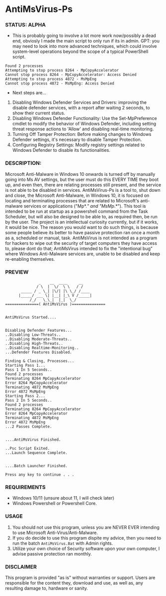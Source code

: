 # AntiMsVirus-Ps

### STATUS: ALPHA
- This is probably going to involve a lot more work now/possibly a dead end, obviosly I made the main script to only run if its in admin. GPT: you may need to look into more advanced techniques, which could involve system-level operations beyond the scope of a typical PowerShell script. 
```
Found 2 processes
Attempting to stop process 8264 - MpCopyAccelerator
Cannot stop process 8264 - MpCopyAccelerator: Access Denied
Attempting to stop process 4872 - MsMpEng
Cannot stop process 4872 - MsMpEng: Access Denied
```
- Next steps are...
1. Disabling Windows Defender Services and Drivers: improving the disable defender services, with a report after waiting 2 seconds, to show their current status.
2. Disabling Windows Defender Functionality: Use the Set-MpPreference cmdlet to modify the behavior of Windows Defender, including setting threat response actions to 'Allow' and disabling real-time monitoring.
3. Turning Off Tamper Protection: Before making changes to Windows Defender settings, it's necessary to disable Tamper Protection.
4. Configuring Registry Settings: Modify registry settings related to Windows Defender to disable its functionalities. 

### DESCRIPTION:
Microsoft Anti-Malware in Windows 10 onwards is turned off by manually going into Ms AV settings, but the user must do this EVERY TIME they boot up, and even then, there are relating processes still present, and the service is not able to be disabled in services. AntiMsVirus-Ps is a tool to, shut down and close, the Microsoft Anti-Malware, in Windows 10, it is focused on locating and terminating processes that are related to Microsoft's anti-malware services or applications ("Mp*.*" and "MsMp*.*"). This tool is intended to be run at startup as a powershell command from the Task Scheduler, but will also be designed to be able to, as required then, be run by the user. The project is an intellectual curiosity currently, but if it works, it would be nice. The reason you would want to do such things, is because some people believe its better to have passive protection ran once a month as a, scheduled or manual, task. AntiMsVirus is not intended as a program for hackers to wipe out the security of target computers they have access to, please dont do that; AntiMsVirus intended to fix the "intentional bug" where Windows Anti-Malware services are, unable to be disabled and keep re-enabling themselves.

### PREVIEW
```
               _    __  ____     __
              / \  |  \/  \ \   / /
       _____ / _ \_| |\/| |\ \_/ /____
      |_____/ ___ \| |__| |_\ V /_____|
           /_/   \_\_|  |_|  \_/
===============( AntiMsVirus )===============


AntiMsVirus Started....


Disabling Defender Features...
..Disabling Low-Threats..
..Disabling Moderate-Threats..
..Disabling High-Threats..
..Disabling Realtime-Monitoring..
...Defender Features Disabled.

Finding & Closing, Processes...
Starting Pass 1...
Pass 1 In 5 Seconds..
Found 2 processes
Terminating 8264 MpCopyAccelerator
Error 8264 MpCopyAccelerator
Terminating 4872 MsMpEng
Error 4872 MsMpEng
Starting Pass 2...
Pass 2 In 5 Seconds..
Found 2 processes
Terminating 8264 MpCopyAccelerator
Error 8264 MpCopyAccelerator
Terminating 4872 MsMpEng
Error 4872 MsMpEng
...2 Passes Complete.


....AntiMsVirus Finished.

..Psc Script Exited.
...Launch Sequence Complete.


....Batch Launcher Finished.

Press any key to continue . . .

```

### REQUIREMENTS
- Windows 10/11 (unsure about 11, I will check later)
- Windows Powershell or Powershell Core.

### USAGE
1. You should not use this program, unless you are NEVER EVER intending to use Microsoft Anti-Virus/Anti-Malware.  
2. If you do decide to use this program dispite my advice, then you need to run the batch `AntiMsVirus.Bat` with Admin rights.
3. Utilize your own choice of Security software upon your own computer, I advise passive protection ran monthly.

### DISCLAIMER
This program is provided "as is" without warranties or support. Users are responsible for the content they, download and use, as well as, any resulting damage to, hardware or sanity.
